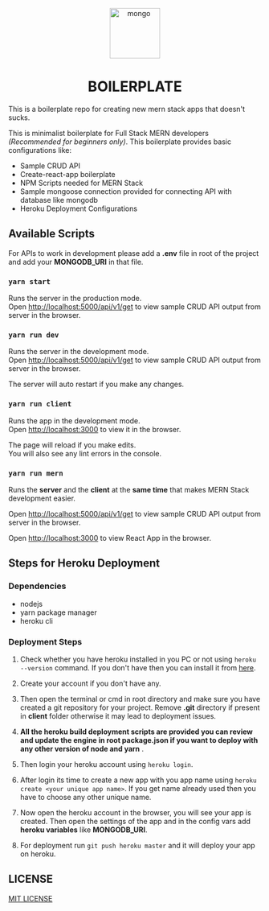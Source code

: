 <p align="center">
    <img src="./client/public/MERN.png" alt="mongo" height="100" />
</p>
<h1 align="center">BOILERPLATE</h1>

This is a boilerplate repo for creating new mern stack apps that doesn't sucks.

This is minimalist boilerplate for Full Stack MERN developers *(Recommended for beginners only)*. This boilerplate provides basic configurations like:

* Sample CRUD API
* Create-react-app boilerplate
* NPM Scripts needed for MERN Stack
* Sample mongoose connection provided for connecting API with database like mongodb
* Heroku Deployment Configurations

## Available Scripts

For APIs to work in development please add a **.env** file in root of the project and add your **MONGODB_URI** in that file.

### `yarn start`

Runs the server in the production mode.<br />
Open [http://localhost:5000/api/v1/get](http://localhost:5000/api/v1/get) to view sample CRUD API output from server in the browser.

### `yarn run dev`

Runs the server in the development mode.<br />
Open [http://localhost:5000/api/v1/get](http://localhost:5000/api/v1/get) to view sample CRUD API output from server in the browser.

The server will auto restart if you make any changes.

### `yarn run client`

Runs the app in the development mode.<br />
Open [http://localhost:3000](http://localhost:3000) to view it in the browser.

The page will reload if you make edits.<br />
You will also see any lint errors in the console.

### `yarn run mern`

Runs the **server** and the **client** at the **same time** that makes MERN Stack development easier.<br>

Open [http://localhost:5000/api/v1/get](http://localhost:5000/api/v1/get) to view sample CRUD API output from server in the browser.<br>

Open [http://localhost:3000](http://localhost:3000) to view React App in the browser.

## Steps for Heroku Deployment

### Dependencies

* nodejs
* yarn package manager
* heroku cli

### Deployment Steps

1. Check whether you have heroku installed in you PC or not using `heroku --version` command. If you don't have then you can install it from [here](https://devcenter.heroku.com/articles/heroku-cli).

2. Create your account if you don't have any.

3. Then open the terminal or cmd in root directory and make sure you have created a git repository for your project. Remove **.git** directory if present in **client** folder otherwise it may lead to deployment issues.

4. **All the heroku build deployment scripts are provided you can review and update the engine in root package.json if you want to deploy with any other version of node and yarn** .

5. Then login your heroku account using `heroku login`.

6. After login its time to create a new app with you app name using `heroku create <your unique app name>`. If you get name already used then you have to choose any other unique name.

7. Now open the heroku account in the browser, you will see your app is created. Then open the settings of the app and in the config vars add **heroku variables** like **MONGODB_URI**.

8. For deployment run `git push heroku master` and it will deploy your app on heroku.

## LICENSE

[MIT LICENSE](LICENSE)
